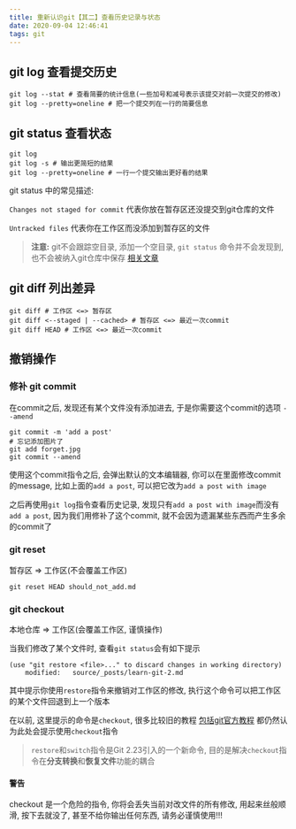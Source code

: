 ```yaml
---
title: 重新认识git【其二】查看历史记录与状态
date: 2020-09-04 12:46:41
tags: git
---
```

## git log 查看提交历史
```
git log --stat # 查看简要的统计信息(一些加号和减号表示该提交对前一次提交的修改)
git log --pretty=oneline # 把一个提交列在一行的简要信息
```

## git status 查看状态
```
git log 
git log -s # 输出更简短的结果
git log --pretty=oneline # 一行一个提交输出更好看的结果
```

git status 中的常见描述:

`Changes not staged for commit` 代表你放在暂存区还没提交到git仓库的文件

`Untracked files` 代表你在工作区而没添加到暂存区的文件

> **注意:** git不会跟踪空目录, 添加一个空目录, `git status` 命令并不会发现到, 也不会被纳入git仓库中保存 [相关文章](https://www.cnblogs.com/cuihongyu3503319/p/11283347.html)

## git diff 列出差异
```
git diff # 工作区 <=> 暂存区
git diff <--staged | --cached> # 暂存区 <=> 最近一次commit
git diff HEAD # 工作区 <=> 最近一次commit
```

## 撤销操作

### 修补 git commit 
在commit之后, 发现还有某个文件没有添加进去, 于是你需要这个commit的选项 `--amend`

```shell script
git commit -m 'add a post'
# 忘记添加图片了
git add forget.jpg
git commit --amend
```
使用这个commit指令之后, 会弹出默认的文本编辑器, 你可以在里面修改commit的message, 比如上面的`add a post`, 可以把它改为`add a post with image`

之后再使用`git log`指令查看历史记录, 发现只有`add a post with image`而没有`add a post`, 因为我们用修补了这个commit, 就不会因为遗漏某些东西而产生多余的commit了

### git reset 
暂存区 => 工作区(不会覆盖工作区)
```shell script
git reset HEAD should_not_add.md
```

### git checkout
本地仓库 => 工作区(会覆盖工作区, 谨慎操作)

当我们修改了某个文件时, 查看`git status`会有如下提示

```
(use "git restore <file>..." to discard changes in working directory)
    modified:   source/_posts/learn-git-2.md
```

其中提示你使用`restore`指令来撤销对工作区的修改, 执行这个命令可以把工作区的某个文件回退到上一个版本

在以前, 这里提示的命令是`checkout`, 很多比较旧的教程 [包括git官方教程](https://git-scm.com/book/zh/v2/Git-%E5%9F%BA%E7%A1%80-%E6%92%A4%E6%B6%88%E6%93%8D%E4%BD%9C) 都仍然认为此处会提示使用`checkout`指令

> `restore`和`switch`指令是Git 2.23引入的一个新命令, 目的是解决`checkout`指令在**分支转换**和**恢复文件**功能的耦合

#### 警告
checkout 是一个危险的指令, 你将会丢失当前对改文件的所有修改, 用起来丝般顺滑, 按下去就没了, 甚至不给你输出任何东西, 请务必谨慎使用!!!
